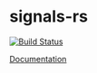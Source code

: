 # signals-rs

[![Build Status](https://travis-ci.org/netology-group/signals-rs.svg?branch=master)](https://travis-ci.org/netology-group/signals-rs)

[Documentation](http://signals-rs.docs.netology-group.services)
